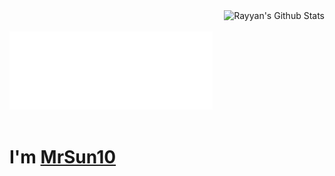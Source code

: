 <div>
<img align="right" alt="Rayyan's Github Stats" src="https://github-readme-stats.vercel.app/api?username=MrSun10&show_icons=true">
<br><br><img height="125" width="325" alt="Hi There! 👋" src="https://raw.githubusercontent.com/MrSun10/MrSun10/master/hi.svg">
  </div>
  <br>

# I'm <a href="https://github.com/MrSun10">MrSun10</a>